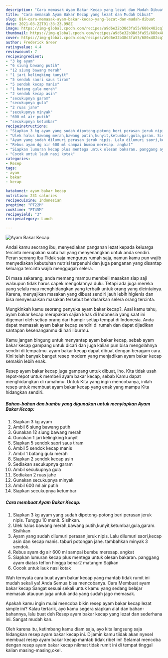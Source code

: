 ```yaml
---
description: "Cara memasak Ayam Bakar Kecap yang lezat dan Mudah Dibuat"
title: "Cara memasak Ayam Bakar Kecap yang lezat dan Mudah Dibuat"
slug: 814-cara-memasak-ayam-bakar-kecap-yang-lezat-dan-mudah-dibuat
date: 2021-03-22T01:33:23.998Z
image: https://img-global.cpcdn.com/recipes/a9d6e32b38d3fa55/680x482cq70/ayam-bakar-kecap-foto-resep-utama.jpg
thumbnail: https://img-global.cpcdn.com/recipes/a9d6e32b38d3fa55/680x482cq70/ayam-bakar-kecap-foto-resep-utama.jpg
cover: https://img-global.cpcdn.com/recipes/a9d6e32b38d3fa55/680x482cq70/ayam-bakar-kecap-foto-resep-utama.jpg
author: Frederick Greer
ratingvalue: 4.4
reviewcount: 7
recipeingredient:
- "3 kg ayam"
- "6 siung bawang putih"
- "12 siung bawang merah"
- "1 jari kelingking kunyit"
- "5 sendok saori saus tiram"
- "5 sendok kecap manis"
- "1 batang gula merah"
- "2 sendok kecap asin"
- "secukupnya garam"
- "secukupnya gula"
- "2 ruas jahe"
- "secukupnya minyak"
- "600 ml air putih"
- "secukupnya ketumbar"
recipeinstructions:
- "Siapkan 3 kg ayam yang sudah dipotong-potong beri perasan jeruk nipis. Tunggu 10 menit. Sisihkan."
- "Ulek halus bawang merah,bawang putih,kunyit,ketumbar,gula,garam. Sisihkan"
- "Ayam yang sudah dilumuri perasan jeruk nipis. Lalu dilumuri saori,kecap asin dan kecap manis. taburi potongan jahe. tambahkan minyak 3 sendok."
- "Rebus ayam dg air 600 ml sampai bumbu meresap. angkat"
- "Siapkan lumuran kecap plus mentega untuk olesan bakaran. panggang ayam diatas teflon hingga benar2 matangm Sajikan"
- "Cocok untuk lauk nasi kotak"
categories:
- Resep
tags:
- ayam
- bakar
- kecap

katakunci: ayam bakar kecap 
nutrition: 231 calories
recipecuisine: Indonesian
preptime: "PT22M"
cooktime: "PT45M"
recipeyield: "3"
recipecategory: Lunch

---
```



![Ayam Bakar Kecap](https://img-global.cpcdn.com/recipes/a9d6e32b38d3fa55/680x482cq70/ayam-bakar-kecap-foto-resep-utama.jpg)

Andai kamu seorang ibu, menyediakan panganan lezat kepada keluarga tercinta merupakan suatu hal yang menyenangkan untuk anda sendiri. Peran seorang ibu Tidak saja mengurus rumah saja, namun kamu pun wajib menyediakan kebutuhan nutrisi terpenuhi dan juga panganan yang disantap keluarga tercinta wajib menggugah selera.

Di masa  sekarang, anda memang mampu membeli masakan siap saji walaupun tidak harus capek mengolahnya dulu. Tetapi ada juga mereka yang selalu mau menghidangkan yang terbaik untuk orang yang dicintainya. Karena, menyajikan masakan yang dibuat sendiri jauh lebih higienis dan bisa menyesuaikan masakan tersebut berdasarkan selera orang tercinta. 



Mungkinkah kamu seorang penyuka ayam bakar kecap?. Asal kamu tahu, ayam bakar kecap merupakan sajian khas di Indonesia yang saat ini digemari oleh setiap orang dari hampir setiap tempat di Indonesia. Anda dapat memasak ayam bakar kecap sendiri di rumah dan dapat dijadikan santapan kesenanganmu di hari liburmu.

Kamu jangan bingung untuk menyantap ayam bakar kecap, sebab ayam bakar kecap gampang untuk dicari dan juga kalian pun bisa mengolahnya sendiri di tempatmu. ayam bakar kecap dapat dibuat dengan beragam cara. Kini telah banyak banget resep modern yang menjadikan ayam bakar kecap semakin lebih enak.

Resep ayam bakar kecap juga gampang untuk dibuat, lho. Kita tidak usah repot-repot untuk membeli ayam bakar kecap, sebab Kamu dapat menghidangkan di rumahmu. Untuk Kita yang ingin mencobanya, inilah resep untuk membuat ayam bakar kecap yang enak yang mampu Kita hidangkan sendiri.

<!--inarticleads1-->

##### Bahan-bahan dan bumbu yang digunakan untuk menyiapkan Ayam Bakar Kecap:

1. Siapkan 3 kg ayam
1. Ambil 6 siung bawang putih
1. Gunakan 12 siung bawang merah
1. Gunakan 1 jari kelingking kunyit
1. Siapkan 5 sendok saori saus tiram
1. Ambil 5 sendok kecap manis
1. Ambil 1 batang gula merah
1. Siapkan 2 sendok kecap asin
1. Sediakan secukupnya garam
1. Ambil secukupnya gula
1. Sediakan 2 ruas jahe
1. Gunakan secukupnya minyak
1. Ambil 600 ml air putih
1. Siapkan secukupnya ketumbar




<!--inarticleads2-->

##### Cara membuat Ayam Bakar Kecap:

1. Siapkan 3 kg ayam yang sudah dipotong-potong beri perasan jeruk nipis. Tunggu 10 menit. Sisihkan.
1. Ulek halus bawang merah,bawang putih,kunyit,ketumbar,gula,garam. Sisihkan
1. Ayam yang sudah dilumuri perasan jeruk nipis. Lalu dilumuri saori,kecap asin dan kecap manis. taburi potongan jahe. tambahkan minyak 3 sendok.
1. Rebus ayam dg air 600 ml sampai bumbu meresap. angkat
1. Siapkan lumuran kecap plus mentega untuk olesan bakaran. panggang ayam diatas teflon hingga benar2 matangm Sajikan
1. Cocok untuk lauk nasi kotak




Wah ternyata cara buat ayam bakar kecap yang mantab tidak rumit ini mudah sekali ya! Anda Semua bisa mencobanya. Cara Membuat ayam bakar kecap Sangat sesuai sekali untuk kamu yang sedang belajar memasak ataupun juga untuk anda yang sudah jago memasak.

Apakah kamu ingin mulai mencoba bikin resep ayam bakar kecap lezat simple ini? Kalau tertarik, ayo kamu segera siapkan alat dan bahan-bahannya, lalu buat deh Resep ayam bakar kecap yang lezat dan sederhana ini. Sangat mudah kan. 

Oleh karena itu, ketimbang kamu diam saja, ayo kita langsung saja hidangkan resep ayam bakar kecap ini. Dijamin kamu tiidak akan nyesel membuat resep ayam bakar kecap mantab tidak ribet ini! Selamat mencoba dengan resep ayam bakar kecap nikmat tidak rumit ini di tempat tinggal kalian masing-masing,oke!.

